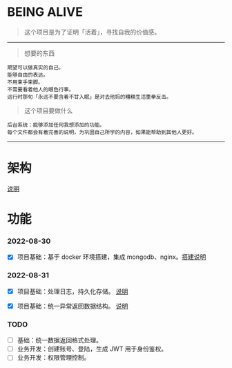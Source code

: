 <!--
 * @Date: 2022-08-28 14:44:57
 * @LastEditTime: 2022-09-01 00:23:03
-->

# BEING ALIVE

> 这个项目是为了证明「活着」，寻找自我的价值感。

---

> 想要的东西

```
期望可以做真实的自己。
能够自由的表达。
不用束手束脚。
不需要看着他人的眼色行事。
远行时那句「永远不要含着不甘入眠」是对去他妈的糟糕生活重拳反击。
```

> 这个项目要做什么

```
后台系统：能够添加任何我想添加的功能。
每个文件都会有着完善的说明，为巩固自己所学的内容，如果能帮助到其他人更好。
```

---

# 架构
[说明](./record/framework.md)

# 功能

### 2022-08-30

- [x] 项目基础：基于 docker 环境搭建，集成 mongodb、nginx。[搭建说明](./record/base-nginx-mongodb-docker.config.md)

### 2022-08-31
- [x] 项目基础：处理日志，持久化存储。 [说明](./record/base-logger.md)
- [x] 项目基础：统一异常返回数据结构。 [说明](./record/base-unified-response.md)


### TODO
- [ ] 基础：统一数据返回格式处理。
- [ ] 业务开发：创建账号、登陆，生成 JWT 用于身份鉴权。
- [ ] 业务开发：权限管理控制。
